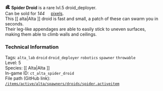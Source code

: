 ![ ](https://raw.githubusercontent.com/Ceterai/Enternia/main/items/active/alta/spawners/droids/spider.png) **Spider Droid** is a rare lvl.5 droid_deployer.  
Can be sold for *144* <img src="https://starbounder.org/mediawiki/images/2/21/Pixel.png" width="12" height="16"/> [pixels](https://starbounder.org/Pixel).  
This [[ alta|Alta ]] droid is fast and small, a patch of these can swarm you in seconds.  
Their leg-like appendages are able to easily stick to uneven surfaces, making them able to climb walls and ceilings.

### Technical Information

Tags: `alta_lab` `droid` `droid_deployer` `robotics` `spawner` `throwable`  
Level: 5  
Species: [[ Alta|Alta ]]  
In-game ID: `ct_alta_spider_droid`  
File path (GitHub link): [`/items/active/alta/spawners/droids/spider.activeitem`](https://github.com/Ceterai/Enternia/blob/main/items/active/alta/spawners/droids/spider.activeitem)
